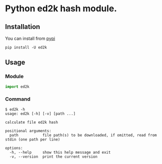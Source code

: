 # Python ed2k hash module.

## Installation

You can install from [pypi](https://pypi.org/project/ed2k/)

```console
pip install -U ed2k
```

## Usage

### Module

```python
import ed2k
```

### Command

```console
$ ed2k -h
usage: ed2k [-h] [-v] [path ...]

calculate file ed2k hash

positional arguments:
  path           file path(s) to be downloaded, if omitted, read from stdin (one path per line)

options:
  -h, --help     show this help message and exit
  -v, --version  print the current version
```
